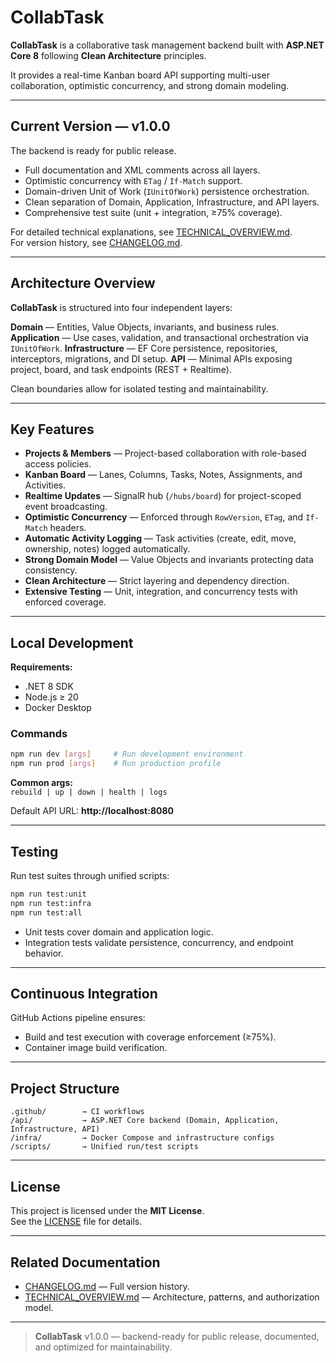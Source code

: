 # CollabTask

**CollabTask** is a collaborative task management backend built with **ASP.NET Core 8** following **Clean Architecture** principles.

It provides a real-time Kanban board API supporting multi-user collaboration, optimistic concurrency, and strong domain modeling.

---

## Current Version — v1.0.0

The backend is ready for public release.

- Full documentation and XML comments across all layers.
- Optimistic concurrency with `ETag` / `If-Match` support.
- Domain-driven Unit of Work (`IUnitOfWork`) persistence orchestration.
- Clean separation of Domain, Application, Infrastructure, and API layers.
- Comprehensive test suite (unit + integration, ≥75% coverage).

For detailed technical explanations, see [TECHNICAL_OVERVIEW.md](./TECHNICAL_OVERVIEW.md).  
For version history, see [CHANGELOG.md](./CHANGELOG.md).

---

## Architecture Overview

**CollabTask** is structured into four independent layers:

**Domain** — Entities, Value Objects, invariants, and business rules.
**Application** — Use cases, validation, and transactional orchestration via `IUnitOfWork`.
**Infrastructure** — EF Core persistence, repositories, interceptors, migrations, and DI setup.
**API** — Minimal APIs exposing project, board, and task endpoints (REST + Realtime).

Clean boundaries allow for isolated testing and maintainability.  

---

## Key Features

- **Projects & Members** — Project-based collaboration with role-based access policies.  
- **Kanban Board** — Lanes, Columns, Tasks, Notes, Assignments, and Activities.  
- **Realtime Updates** — SignalR hub (`/hubs/board`) for project-scoped event broadcasting.  
- **Optimistic Concurrency** — Enforced through `RowVersion`, `ETag`, and `If-Match` headers.  
- **Automatic Activity Logging** — Task activities (create, edit, move, ownership, notes) logged automatically.  
- **Strong Domain Model** — Value Objects and invariants protecting data consistency.  
- **Clean Architecture** — Strict layering and dependency direction.  
- **Extensive Testing** — Unit, integration, and concurrency tests with enforced coverage.  

---

## Local Development

**Requirements:**  
- .NET 8 SDK  
- Node.js ≥ 20  
- Docker Desktop

### Commands
```bash
npm run dev [args]     # Run development environment
npm run prod [args]    # Run production profile
```

**Common args:**  
`rebuild | up | down | health | logs`

Default API URL: **http://localhost:8080**

---

## Testing

Run test suites through unified scripts:

```bash
npm run test:unit
npm run test:infra
npm run test:all
```

- Unit tests cover domain and application logic.
- Integration tests validate persistence, concurrency, and endpoint behavior.

---

## Continuous Integration

GitHub Actions pipeline ensures:
- Build and test execution with coverage enforcement (≥75%).
- Container image build verification.

---

## Project Structure

```
.github/        → CI workflows
/api/           → ASP.NET Core backend (Domain, Application, Infrastructure, API)
/infra/         → Docker Compose and infrastructure configs
/scripts/       → Unified run/test scripts
```

---

## License

This project is licensed under the **MIT License**.  
See the [LICENSE](./LICENSE) file for details.

---

## Related Documentation

- [CHANGELOG.md](./CHANGELOG.md) — Full version history.  
- [TECHNICAL_OVERVIEW.md](./TECHNICAL_OVERVIEW.md) — Architecture, patterns, and authorization model.  

---

> **CollabTask** v1.0.0 — backend-ready for public release, documented, and optimized for maintainability.
